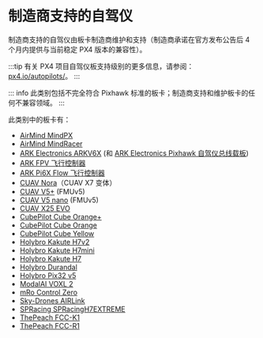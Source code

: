 # 制造商支持的自驾仪

制造商支持的自驾仪由板卡制造商维护和支持（制造商承诺在官方发布公告后 4 个月内提供与当前稳定 PX4 版本的兼容性）。

:::tip
有关 PX4 项目自驾仪板支持级别的更多信息，请参阅：[px4.io/autopilots/](https://px4.io/autopilots/)。
:::

::: info
此类别包括不完全符合 Pixhawk 标准的板卡；制造商支持和维护板卡的任何不兼容领域。
:::

此类别中的板卡有：

- [AirMind MindPX](../flight_controller/mindpx.md)
- [AirMind MindRacer](../flight_controller/mindracer.md)
- [ARK Electronics ARKV6X](../flight_controller/ark_v6x.md) (和 [ARK Electronics Pixhawk 自驾仪总线载板](../flight_controller/ark_pab.md))
- [ARK FPV 飞行控制器](../flight_controller/ark_fpv.md)
- [ARK Pi6X Flow 飞行控制器](../flight_controller/ark_pi6x.md)
- [CUAV Nora](../flight_controller/cuav_nora.md)（CUAV X7 变体）
- [CUAV V5+](../flight_controller/cuav_v5_plus.md) (FMUv5)
- [CUAV V5 nano](../flight_controller/cuav_v5_nano.md) (FMUv5)
- [CUAV X25 EVO](../flight_controller/cuav_x25-evo.md)
- [CubePilot Cube Orange+](../flight_controller/cubepilot_cube_orangeplus.md)
- [CubePilot Cube Orange](../flight_controller/cubepilot_cube_orange.md)
- [CubePilot Cube Yellow](../flight_controller/cubepilot_cube_yellow.md)
- [Holybro Kakute H7v2](../flight_controller/kakuteh7v2.md)
- [Holybro Kakute H7mini](../flight_controller/kakuteh7mini.md)
- [Holybro Kakute H7](../flight_controller/kakuteh7.md)
- [Holybro Durandal](../flight_controller/durandal.md)
- [Holybro Pix32 v5](../flight_controller/holybro_pix32_v5.md)
- [ModalAI VOXL 2](../flight_controller/modalai_voxl_2.md)
- [mRo Control Zero](../flight_controller/mro_control_zero_f7.md)
- [Sky-Drones AIRLink](../flight_controller/airlink.md)
- [SPRacing SPRacingH7EXTREME](../flight_controller/spracingh7extreme.md)
- [ThePeach FCC-K1](../flight_controller/thepeach_k1.md)
- [ThePeach FCC-R1](../flight_controller/thepeach_r1.md)
